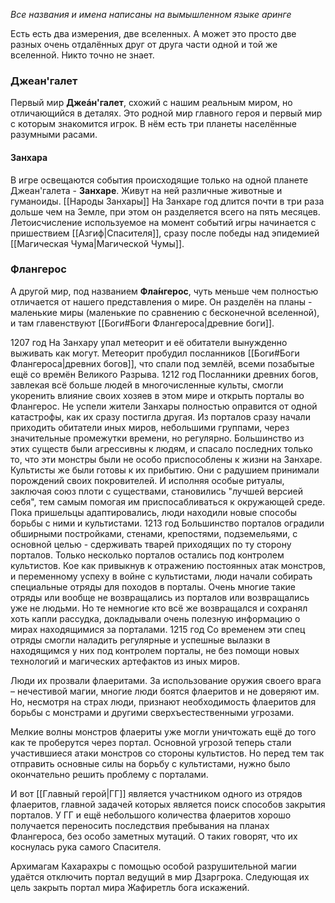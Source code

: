 *Все названия и имена написаны на вымышленном языке аринге*

Есть есть два измерения, две вселенных. А может это просто две разных очень отдалённых друг от друга части одной и той же вселенной. Никто точно не знает. 

### Джеан'галет
Первый мир **Джеáн'галет**, схожий с нашим реальным миром, но отличающийся в деталях. Это родной мир главного героя и первый мир с которым знакомится игрок.
В нём есть три планеты населённые разумными расами.
#### Занхара
В игре освещаются события происходящие только на одной планете Джеан'галета - **Занхаре**.
Живут на ней различные животные и гуманоиды. [[Народы Занхары]]
На Занхаре год длится почти в три раза дольше чем на Земле, при этом он разделяется всего на пять месяцев. Летоисчисление используемое на момент событий игры начинается с пришествием [[Азгиф|Спасителя]], сразу после победы над эпидемией [[Магическая Чума|Магической Чумы]].
### Флангерос
А другой мир, под названием **Фла́нгерос**, чуть меньше чем полностью отличается от нашего представления о мире. Он разделён на планы - маленькие миры (маленькие по сравнению с бесконечной вселенной), и там главенствуют [[Боги#Боги Флангероса|древние боги]]. 

1207 год 
На Занхару упал метеорит и её обитатели вынужденно выживать как могут.
Метеорит пробудил посланников [[Боги#Боги Флангероса|древних богов]], что спали под землёй, всеми позабытые ещё со времён Великого Разрыва.
1212 год
Посланники древних богов, завлекая всё больше людей в многочисленные культы, смогли укоренить влияние своих хозяев в этом мире и открыть порталы во Флангерос.
Не успели жители Занхары полностью оправится от одной катастрофы, как их сразу постигла другая. Из порталов сразу начали приходить обитатели иных миров, небольшими группами, через значительные промежутки времени, но регулярно.
Большинство из этих существ были агрессивны к людям, и спасало последних только то, что эти монстры были не особо приспособлены к жизни на Занхаре.
Культисты же были готовы к их прибытию. Они с радушием принимали порождений своих покровителей. И исполняя особые ритуалы, заключая союз плоти с существами, становились "лучшей версией себя", тем самым помогая им приспосабливаться к окружающей среде.
Пока пришельцы адаптировались, люди находили новые способы борьбы с ними и культистами. 
1213 год
Большинство порталов оградили обширными постройками, стенами, крепостями, подземельями, с основной целью - сдерживать тварей приходящих по ту сторону порталов.
Только несколько порталов остались под контролем культистов.
Кое как привыкнув к отражению постоянных атак монстров, и переменному успеху в войне с культистами, люди начали собирать специальные отряды для походов в порталы. 
Очень многие такие отряды или вообще не возвращались из порталов или возвращались уже не людьми. Но те немногие кто всё же возвращался и сохранял хоть капли рассудка, докладывали очень полезную информацию о мирах находящимися за порталами.
1215 год
Со временем эти спец отряды смогли наладить регулярные и успешные вылазки в находящимся у них под контролем порталы, не без помощи новых технологий и магических артефактов из иных миров. 

Люди их прозвали флаеритами. За использование оружия своего врага – нечестивой магии, многие люди боятся флаеритов и не доверяют им. Но, несмотря на страх люди, признают необходимость флаеритов для борьбы с монстрами и другими сверхъестественными угрозами.

Мелкие волны монстров флаериты уже могли уничтожать ещё до того как те проберутся через портал. Основной угрозой теперь стали участившиеся атаки монстров со стороны культистов. Но перед тем так отправить основные силы на борьбу с культистами, нужно было окончательно решить проблему с порталами.  

И вот [[Главный герой|ГГ]] является участником одного из отрядов флаеритов, главной задачей которых является поиск способов закрытия порталов. У ГГ и ещё небольшого количества флаеритов хорошо получается переносить последствия пребывания на планах Флангероса, без особо заметных мутаций. О таких говорят, что их коснулась рука самого Спасителя.

Архимагам Кахарахры с помощью особой разрушительной магии удаётся отключить портал ведущий в мир Дзаргрока. Следующая их цель закрыть портал мира Жафиретль бога искажений. 